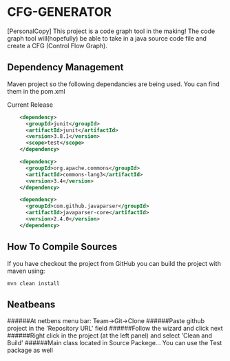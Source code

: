 # CFG-GENERATOR
[PersonalCopy]
This project is a code graph tool in the making! The code graph tool will(hopefully) be able to take in a java source code file
and create a CFG (Control Flow Graph).




## Dependency Management

Maven project so the following dependancies are being used. You can find them in the pom.xml

Current Release

```xml
    <dependency>
      <groupId>junit</groupId>
      <artifactId>junit</artifactId>
      <version>3.8.1</version>
      <scope>test</scope>
    </dependency>

    <dependency>
      <groupId>org.apache.commons</groupId>
      <artifactId>commons-lang3</artifactId>
      <version>3.4</version>
    </dependency>

    <dependency>
      <groupId>com.github.javaparser</groupId>
      <artifactId>javaparser-core</artifactId>
      <version>2.4.0</version>
    </dependency>
```

## How To Compile Sources

If you have checkout the project from GitHub you can build the project with maven using:

```
mvn clean install
```

## Neatbeans

######At netbens menu bar: Team->Git->Clone
######Paste github project in the 'Repository URL' field
######Follow the wizard and click next
######Right click in the project (at the left panel) and select 'Clean and Build'
######Main class located in Source Packege... You can use the Test package as well
